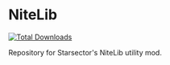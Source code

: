 # NiteLib

[![Total Downloads](https://img.shields.io/github/downloads/Niteghxst/NiteLib/total?style=for-the-badge&label=Total%20Downloads&labelColor=E04E14&color=920000)]()

Repository for Starsector's NiteLib utility mod.
